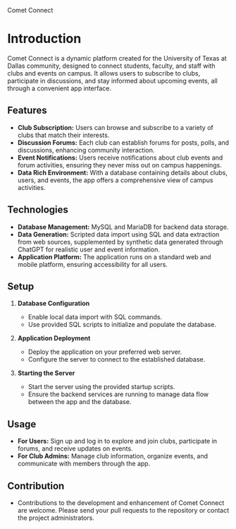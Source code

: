 Comet Connect

# Introduction
Comet Connect is a dynamic platform created for the University of Texas at Dallas community, designed to connect students, faculty, and staff with clubs and events on campus.
It allows users to subscribe to clubs, participate in discussions, and stay informed about upcoming events, all through a convenient app interface.

## Features
- **Club Subscription:** Users can browse and subscribe to a variety of clubs that match their interests.
- **Discussion Forums:** Each club can establish forums for posts, polls, and discussions, enhancing community interaction.
- **Event Notifications:** Users receive notifications about club events and forum activities, ensuring they never miss out on campus happenings.
- **Data Rich Environment:** With a database containing details about clubs, users, and events, the app offers a comprehensive view of campus activities.

## Technologies
- **Database Management:** MySQL and MariaDB for backend data storage.
- **Data Generation:** Scripted data import using SQL and data extraction from web sources, supplemented by synthetic data generated through ChatGPT for realistic user and event information.
- **Application Platform:** The application runs on a standard web and mobile platform, ensuring accessibility for all users.

## Setup
1. **Database Configuration**
   - Enable local data import with SQL commands.
   - Use provided SQL scripts to initialize and populate the database.

2. **Application Deployment**
   - Deploy the application on your preferred web server.
   - Configure the server to connect to the established database.

3. **Starting the Server**
   - Start the server using the provided startup scripts.
   - Ensure the backend services are running to manage data flow between the app and the database.

## Usage
- **For Users:** Sign up and log in to explore and join clubs, participate in forums, and receive updates on events.
- **For Club Admins:** Manage club information, organize events, and communicate with members through the app.

## Contribution
- Contributions to the development and enhancement of Comet Connect are welcome. Please send your pull requests to the repository or contact the project administrators.
